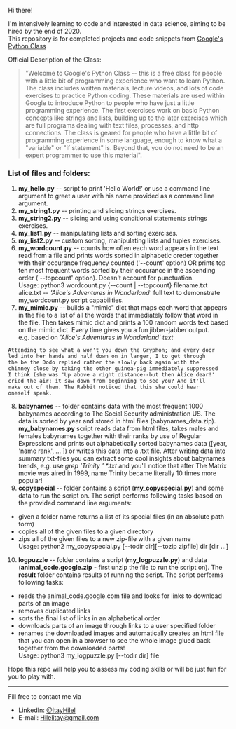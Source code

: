 Hi there!


I'm intensively learning to code and interested in data science, aiming to be hired by the end of 2020.  
This repository is for completed projects and code snippets from [Google's Python Class](https://developers.google.com/edu/python)  

Official Description of the Class:
> "Welcome to Google's Python Class -- this is a free class for people with a little bit of
> programming experience who want to learn Python. The class includes written materials,
> lecture videos, and lots of code exercises to practice Python coding. These materials 
> are used within Google to introduce Python to people who have just a little programming 
> experience. The first exercises work on basic Python concepts like strings and lists, 
> building up to the later exercises which are full programs dealing with text files,
> processes, and http connections. The class is geared for people who have a little bit of
> programming experience in some language, enough to know what a "variable" or "if 
> statement" is. Beyond that, you do not need to be an expert programmer to use this
> material". 


### List of files and folders:
1. **my_hello.py** -- script to print 'Hello World!' or use a command line argument to greet a user with his name provided as a command line argument.
2. **my_string1.py** -- printing and slicing strings exercises.
3. **my_string2.py** -- slicing and using conditional statements strings exercises.
4. **my_list1.py** -- manipulatiing lists and sorting exercises.
5. **my_list2.py** -- custom sorting, manipulating lists and tuples exercises.  
6. **my_wordcount.py** -- counts how often each word appears in the text read from a file and prints words sorted in alphabetic oreder together with their occurance frequency counted ('--count' option) OR prints top ten most frequent words sorted by their occurance in the ascending order ('--topcount' option). Doesn't account for punctuation.  
Usage: python3 wordcount.py {--count | --topcount} filename.txt  
alice.txt -- *'Alice's Adventures in Wonderland'* full text to demonstrate my_wordcount.py script capabilities.
7. **my_mimic.py** -- builds a "mimic" dict that maps each word that appears in the file
to a list of all the words that immediately follow that word in the file. Then takes mimic dict and prints a 100 random words text based on the mimic dict. Every time gives you a fun jibber-jabber output.  
e.g. based on *'Alice's Adventures in Wonderland' text*  
```
Attending to see what a won't you down the Gryphon; and every door
led into her hands and half down on in larger, I to get through
the be the Dodo replied rather the slowly back again with the
chimney close by taking the other guinea-pig immediately suppressed
I think (she was 'Up above a right distance--but then Alice dear!'
cried the air: it saw down from beginning to see you? And it'll
make out of them. The Rabbit noticed that this she could hear
oneself speak.
```  
8. **babynames** -- folder contains data with the most frequent 1000 babynames according to The Social Security administration US. The data is sorted by year and stored in html files (babynames_data.zip). **my_babynames.py** script reads data from html files, takes males and females babynames together with their ranks by use of Regular Expressions and prints out alphabetically sorted babynames data ([year, 'name rank', ... ]) or writes this data into a .txt file. After writing data into summary txt-files you can extract some cool insights about babynames trends, e.g. use *grep 'Trinity ' \*.txt* and you'll notice that after The Matrix movie was aired in 1999, name Trinity became literally 10 times more popular!  
9. **copyspecial** -- folder contains a script (**my_copyspecial.py**) and some data to run the script on. The script performs following tasks based on the provided command line arguments:  
- given a folder name returns a list of its special files (in an absolute path form)  
- copies all of the given files to a given directory  
- zips all of the given files to a new zip-file with a given name  
Usage: python2 my_copyspecial.py [--todir dir][--tozip zipfile] dir [dir ...]  
10. **logpuzzle** -- folder contains a script (**my_logpuzzle.py**) and data (**animal_code.google.zip** - first unzip the file to run the script on). The **result** folder contains results of running the script. The script performs following tasks:  
- reads the animal_code.google.com file and looks for links to download parts of an image
- removes duplicated links
- sorts the final list of links in an alphabetical order
- downloads parts of an image through links to a user specified folder
- renames the downloaded images and automatically creates an html file that you can open in a browser to see the whole image glued back together from the downloaded parts!  
Usage: python3 my_logpuzzle.py [--todir dir] file
  

Hope this repo will help you to assess my coding skills or will be just fun for you to play with.  



--------------------------------------------
Fill free to contact me via
- LinkedIn: [@ItayHilel](https://www.linkedin.com/in/itay-hilel/)
- E-mail: Hilelitay@gmail.com
